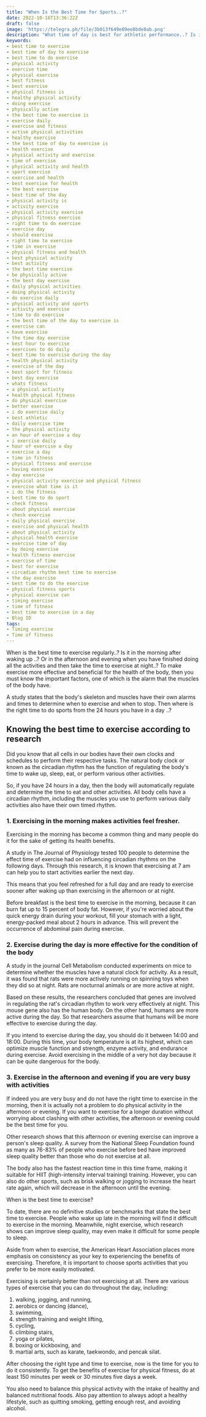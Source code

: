 ```yaml
---
title: "When Is the Best Time for Sports..?"
date: 2022-10-16T13:36:22Z
draft: false
image: 'https://telegra.ph/file/3b013f649e89ee8bde0ab.png'
description: "What time of day is best for athletic performance..? Is it better to workout in morning or night..? Is it okay to workout at 7pm..? Do athletes perform better in the morning or afternoon..?"
keywords:
- best time to exercise
- best time of day to exercise
- best time to do exercise
- physical activity
- exercise time
- physical exercise
- best fitness
- best exercise
- physical fitness is
- healthy physical activity
- doing exercise
- physically active
- the best time to exercise is
- exercise daily
- exercise and fitness
- active physical activities
- healthy exercise
- the best time of day to exercise is
- health exercise
- physical activity and exercise
- time of exercise
- physical activity and health
- sport exercise
- exercise and health
- best exercise for health
- the best exercise
- best time of the day
- physical activity is
- activity exercise
- physical activity exercise
- physical fitness exercise
- right time to do exercise
- exercise day
- should exercise
- right time to exercise
- time in exercise
- physical fitness and health
- best physical activity
- best activity
- the best time exercise
- be physically active
- the best day exercise
- daily physical activities
- doing physical activity
- do exercise daily
- physical activity and sports
- activity and exercise
- time to do exercise
- the best time of the day to exercise is
- exercise can
- have exercise
- the time day exercise
- best hour to exercise
- exercises to do daily
- best time to exercise during the day
- health physical activity
- exercise of the day
- best sport for fitness
- best day exercise
- whats fitness
- a physical activity
- health physical fitness
- do physical exercise
- better exercise
- i do exercise daily
- best athletic
- daily exercise time
- the physical activity
- an hour of exercise a day
- i exercise daily
- hour of exercise a day
- exercise a day
- time in fitness
- physical fitness and exercise
- having exercise
- day exercise
- physical activity exercise and physical fitness
- exercise what time is it
- i do the fitness
- best time to do sport
- check fitness
- about physical exercise
- check exercise
- daily physical exercise
- exercise and physical health
- about physical activity
- physical health exercise
- exercise time of day
- by doing exercise
- health fitness exercise
- exercise of time
- best for exercise
- circadian rhythm best time to exercise
- the day exercise
- best time to do the exercise
- physical fitness sports
- physical exercise can
- timing exercise
- time of fitness
- best time to exercise in a day
- Blog ID
tags:
- Timing exercise
- Time of fitness
---
```


When is the best time to exercise regularly..? Is it in the morning after waking up ..? Or in the afternoon and evening when you have finished doing all the activities and then take the time to exercise at night..? To make exercise more effective and beneficial for the health of the body, then you must know the important factors, one of which is the alarm that the muscles of the body have.

A study states that the body's skeleton and muscles have their own alarms and times to determine when to exercise and when to stop. Then where is the right time to do sports from the 24 hours you have in a day ..?

## Knowing the best time to exercise according to research

Did you know that all cells in our bodies have their own clocks and schedules to perform their respective tasks. The natural body clock or known as the circadian rhythm has the function of regulating the body's time to wake up, sleep, eat, or perform various other activities.

So, if you have 24 hours in a day, then the body will automatically regulate and determine the time to eat and other activities. All body cells have a circadian rhythm, including the muscles you use to perform various daily activities also have their own timed rhythm.

### 1. Exercising in the morning makes activities feel fresher.

Exercising in the morning has become a common thing and many people do it for the sake of getting its health benefits.

A study in The Journal of Physiology tested 100 people to determine the effect time of exercise had on influencing circadian rhythms on the following days. Through this research, it is known that exercising at 7 am can help you to start activities earlier the next day.

This means that you feel refreshed for a full day and are ready to exercise sooner after waking up than exercising in the afternoon or at night.

Before breakfast is the best time to exercise in the morning, because it can burn fat up to 15 percent of body fat. However, if you're worried about the quick energy drain during your workout, fill your stomach with a light, energy-packed meal about 2 hours in advance. This will prevent the occurrence of abdominal pain during exercise.

### 2. Exercise during the day is more effective for the condition of the body

A study in the journal Cell Metabolism conducted experiments on mice to determine whether the muscles have a natural clock for activity. As a result, it was found that rats were more actively running on spinning toys when they did so at night. Rats are nocturnal animals or are more active at night.

Based on these results, the researchers concluded that genes are involved in regulating the rat's circadian rhythm to work very effectively at night. This mouse gene also has the human body. On the other hand, humans are more active during the day. So that researchers assume that humans will be more effective to exercise during the day.

If you intend to exercise during the day, you should do it between 14:00 and 18:00. During this time, your body temperature is at its highest, which can optimize muscle function and strength, enzyme activity, and endurance during exercise. Avoid exercising in the middle of a very hot day because it can be quite dangerous for the body.

### 3. Exercise in the afternoon and evening if you are very busy with activities

If indeed you are very busy and do not have the right time to exercise in the morning, then it is actually not a problem to do physical activity in the afternoon or evening. If you want to exercise for a longer duration without worrying about clashing with other activities, the afternoon or evening could be the best time for you.

Other research shows that this afternoon or evening exercise can improve a person's sleep quality. A survey from the National Sleep Foundation found as many as 76-83% of people who exercise before bed have improved sleep quality better than those who do not exercise at all.

The body also has the fastest reaction time in this time frame, making it suitable for HIIT (high-intensity interval training) training. However, you can also do other sports, such as brisk walking or jogging to increase the heart rate again, which will decrease in the afternoon until the evening.

When is the best time to exercise?

To date, there are no definitive studies or benchmarks that state the best time to exercise. People who wake up late in the morning will find it difficult to exercise in the morning. Meanwhile, night exercise, which research shows can improve sleep quality, may even make it difficult for some people to sleep.

Aside from when to exercise, the American Heart Association places more emphasis on consistency as your key to experiencing the benefits of exercising. Therefore, it is important to choose sports activities that you prefer to be more easily motivated.

Exercising is certainly better than not exercising at all. There are various types of exercise that you can do throughout the day, including:

1. walking, jogging, and running,
2. aerobics or dancing (dance),
3. swimming,
4. strength training and weight lifting,
5. cycling,
6. climbing stairs,
7. yoga or pilates,
8. boxing or kickboxing, and
9. martial arts, such as karate, taekwondo, and pencak silat.

After choosing the right type and time to exercise, now is the time for you to do it consistently. To get the benefits of exercise for physical fitness, do at least 150 minutes per week or 30 minutes five days a week.

You also need to balance this physical activity with the intake of healthy and balanced nutritional foods. Also pay attention to always adopt a healthy lifestyle, such as quitting smoking, getting enough rest, and avoiding alcohol.